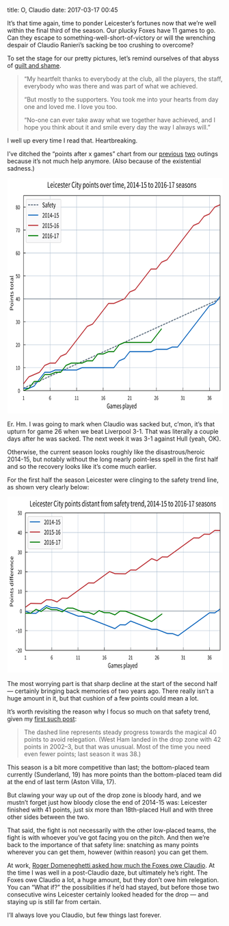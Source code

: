 title: O, Claudio
date: 2017-03-17 00:45

It’s that time again, time to ponder Leicester’s fortunes now that we’re well within the final third of the season. Our plucky Foxes have 11 games to go. Can they escape to something-well-short-of-victory or will the wrenching despair of Claudio Ranieri’s sacking be too crushing to overcome?

To set the stage for our pretty pictures, let’s remind ourselves of that abyss of [guilt and shame][statement].

[statement]: http://www.leaguemanagers.com/news/lma-latest/claudio-ranieri-statement/

> “My heartfelt thanks to everybody at the club, all the players, the staff, everybody who was there and was part of what we achieved.
>  
> “But mostly to the supporters. You took me into your hearts from day one and loved me. I love you too.
>  
> “No-one can ever take away what we together have achieved, and I hope you think about it and smile every day the way I always will.”

I well up every time I read that. Heartbreaking.

I’ve ditched the “points after x games” chart from our [previous][2] [two][1] outings because it’s not much help anymore. (Also because of the existential sadness.)

[2]: https://www.robjwells.com/2016/12/everything-is-wrong/
[1]: https://www.robjwells.com/2016/09/leicesters-start-to-the-season/

<p class="full-width">
    <a href="/images/2017-03-17_lcfc-points_over_time.svg">
        <img alt="A chart showing Leicester City’s points over time in the 2014-15 to 2016-17 seasons as of 2017-03-17"
             src="/images/2017-03-17_lcfc-points_over_time.svg"
             class="no-border"
             width=720
             height=549
             >
    </a>
</p>

Er. Hm. I was going to mark when Claudio was sacked but, c’mon, it’s that upturn for game 26 when we beat Liverpool 3-1. That was literally a couple days after he was sacked. The next week it was 3-1 against Hull (yeah, OK).

Otherwise, the current season looks roughly like the disastrous/heroic 2014-15, but notably without the long nearly point-less spell in the first half and so the recovery looks like it’s come much earlier.

For the first half the season Leicester were clinging to the safety trend line, as shown very clearly below:

<p class="full-width">
    <a href="/images/2017-03-17_lcfc-points_adrift.svg">
        <img alt="A chart showing Leicester City’s distance from the safety trend, 2014-15 to 2016-17 seasons as of 2017-03-17"
             src="/images/2017-03-17_lcfc-points_adrift.svg"
             class="no-border"
             width=720
             height=411
             >
    </a>
</p>

The most worrying part is that sharp decline at the start of the second half — certainly bringing back memories of two years ago. There really isn’t a huge amount in it, but that cushion of a few points could mean a lot.

It’s worth revisiting the reason why I focus so much on that safety trend, given my [first such post][1]:

> The dashed line represents steady progress towards the magical 40 points to avoid relegation. (West Ham landed in the drop zone with 42 points in 2002–3, but that was unusual. Most of the time you need even fewer points; last season it was 38.)

This season is a bit more competitive than last; the bottom-placed team currently (Sunderland, 19) has more points than the bottom-placed team did at the end of last term (Aston Villa, 17).

But clawing your way up out of the drop zone is bloody hard, and we mustn’t forget just how bloody close the end of 2014-15 was: Leicester finished with 41 points, just six more than 18th-placed Hull and with three other sides between the two.

That said, the fight is not necessarily with the other low-placed teams, the fight is with whoever you’ve got facing you on the pitch. And then we’re back to the importance of that safety line: snatching as many points wherever you can get them, however (within reason) you can get them.

At work, [Roger Domeneghetti asked how much the Foxes owe Claudio][roger]. At the time I was well in a post-Claudio daze, but ultimately he’s right. The Foxes owe Claudio a lot, a huge amount, but they don’t owe him relegation. You can “What if?” the possibilities if he’d had stayed, but before those two consecutive wins Leicester certainly looked headed for the drop — and staying up is still far from certain.

[roger]: https://morningstaronline.co.uk/a-dd42-What-price-Claudio

I’ll always love you Claudio, but few things last forever.
